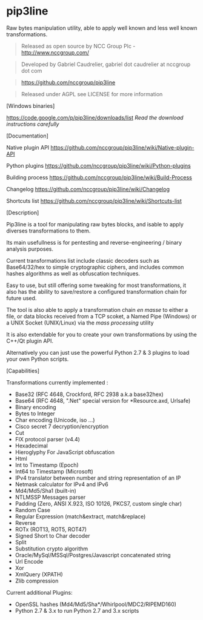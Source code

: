 pip3line
========

Raw bytes manipulation utility, able to apply well known and less well known transformations.

> Released as open source by NCC Group Plc - http://www.nccgroup.com/

> Developed by Gabriel Caudrelier, gabriel dot caudrelier at nccgroup dot com

> https://github.com/nccgroup/pip3line

> Released under AGPL see LICENSE for more information

[Windows binaries]

https://code.google.com/p/pip3line/downloads/list
*Read the download instructions carefully*

[Documentation]

Native plugin API
https://github.com/nccgroup/pip3line/wiki/Native-plugin-API

Python plugins
https://github.com/nccgroup/pip3line/wiki/Python-plugins

Building process
https://github.com/nccgroup/pip3line/wiki/Build-Process

Changelog
https://github.com/nccgroup/pip3line/wiki/Changelog

Shortcuts list
https://github.com/nccgroup/pip3line/wiki/Shortcuts-list

[Description]

Pip3line is a tool for manipulating raw bytes blocks, and isable to apply diverses transformations to them. 

Its main usefullness is for pentesting and reverse-engineering / binary analysis purposes.

Current transformations list include classic decoders such as Base64/32/hex to simple cryptographic ciphers, and includes common hashes algorithms as well as obfuscation techniques.

Easy to use, but still offering some tweaking for most transformations, it also has the ability to save/restore a configured transformation chain for future used.

The tool is also able to apply a transformation chain _en masse_ to either a file, or data blocks received from a TCP scoket, a Named Pipe (Windows) or a UNIX Socket (UNIX/Linux) via the *mass processing* utility

It is also extendable for you to create your own transformations by using the C++/Qt plugin API.

Alternatively you can just use the powerful Python 2.7 & 3 plugins to load your own Python scripts.

[Capabilities]

Transformations currently implemented :

* Base32 (RFC 4648, Crockford, RFC 2938 a.k.a base32hex)
* Base64 (RFC 4648, ".Net" special version for *Resource.axd, Urlsafe)
* Binary encoding
* Bytes to Integer
* Char encoding (Unicode, iso ...)
* Cisco secret 7 decryption/encryption
* Cut
* FIX protocol parser (v4.4)
* Hexadecimal
* Hieroglyphy For JavaScript obfuscation
* Html
* Int to Timestamp (Epoch)
* Int64 to Timestamp (Microsoft)
* IPv4 translator between number and string representation of an IP
* Netmask calculator for IPv4 and IPv6
* Md4/Md5/Sha1 (built-in)
* NTLMSSP Messages parser
* Padding (Zero, ANSI X.923, ISO 10126, PKCS7, custom single char)
* Random Case
* Regular Expression (match&extract, match&replace)
* Reverse
* ROTx (ROT13, ROT5, ROT47)
* Signed Short to Char decoder
* Split
* Substitution crypto algorithm
* Oracle/MySql/MSSql/Postgres/Javascript concatenated string
* Url Encode
* Xor
* XmlQuery (XPATH)
* Zlib compression

Current additional Plugins:

* OpenSSL hashes (Md4/Md5/Sha*/Whirlpool/MDC2/RIPEMD160)
* Python 2.7 & 3.x to run Python 2.7 and 3.x scripts

